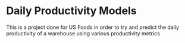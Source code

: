 # Daily Productivity Models
This is a project done for US Foods in order to try and predict the daily productivity of a warehouse using various productivity metrics